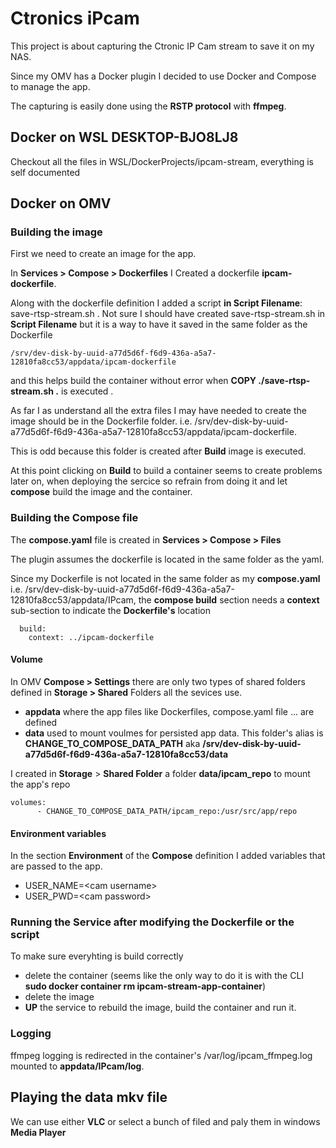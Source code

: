 # Ctronics iPcam

This project is about capturing the Ctronic IP Cam stream to save it on my NAS.

Since my OMV has a Docker plugin I decided to use Docker and Compose to manage the app.

The capturing is easily done using the **RSTP protocol** with **ffmpeg**.

## Docker on WSL DESKTOP-BJO8LJ8

Checkout all the files in WSL/DockerProjects/ipcam-stream, everything is self documented


## Docker on OMV

### Building the image

First we need to create an image for the app. 

In **Services > Compose > Dockerfiles** I Created a dockerfile **ipcam-dockerfile**.

Along with the dockerfile definition I added a script **in Script Filename**: save-rtsp-stream.sh . 
Not sure I should have created save-rtsp-stream.sh in **Script Filename** but it is a way to have it saved in the same folder as the Dockerfile 
```
/srv/dev-disk-by-uuid-a77d5d6f-f6d9-436a-a5a7-12810fa8cc53/appdata/ipcam-dockerfile
```
and this helps build the container without error when **COPY ./save-rtsp-stream.sh .** is executed . 

As far I as understand all the extra files I may have needed to create the image should be in the Dockerfile folder. 
i.e. /srv/dev-disk-by-uuid-a77d5d6f-f6d9-436a-a5a7-12810fa8cc53/appdata/ipcam-dockerfile. 

This is odd because this folder is created after **Build** image is executed.

At this point clicking on **Build** to build a container seems to create problems later on, when deploying the sercice
so refrain from doing it and let **compose** build the image and the container.

### Building the Compose file

The **compose.yaml** file is created in **Services > Compose > Files**

The plugin assumes the dockerfile is located in the same folder as the yaml.

Since my Dockerfile is not located in the same folder as my **compose.yaml** i.e. /srv/dev-disk-by-uuid-a77d5d6f-f6d9-436a-a5a7-12810fa8cc53/appdata/IPcam,
the **compose build** section needs a **context** sub-section to indicate the **Dockerfile's** location
```
  build:
    context: ../ipcam-dockerfile
```

#### Volume
In OMV **Compose > Settings** there are only two types of shared folders defined in **Storage > Shared** Folders all the sevices use.
* **appdata** where the app files like Dockerfiles, compose.yaml file ... are defined
* **data** used to mount voulmes for persisted app data. This folder's alias is **CHANGE_TO_COMPOSE_DATA_PATH** aka **/srv/dev-disk-by-uuid-a77d5d6f-f6d9-436a-a5a7-12810fa8cc53/data**

I created in **Storage** > **Shared Folder** a folder **data/ipcam_repo** to mount the app's repo
```
volumes:
      - CHANGE_TO_COMPOSE_DATA_PATH/ipcam_repo:/usr/src/app/repo
```

#### Environment variables
In the section **Environment** of the **Compose** definition I added variables that are passed to the app.
* USER_NAME=\<cam username>
* USER_PWD=\<cam password>
  

### Running the Service after modifying the Dockerfile or the script

To make sure everyhting is build correctly

* delete the container (seems like the only way to do it is with the CLI **sudo docker container rm ipcam-stream-app-container**)
* delete the image
* **UP** the service to rebuild the image, build the container and run it.
  

### Logging

ffmpeg logging is redirected in the container's /var/log/ipcam_ffmpeg.log mounted to **appdata/IPcam/log**.

## Playing the data mkv file

We can use either **VLC** or select a bunch of filed and paly them in windows **Media Player**

